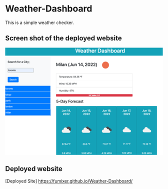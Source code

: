 # Weather-Dashboard
This is a simple weather checker.



## Screen shot of the deployed website
![Screenshot](./asset/Image/Screen%20Shot%20Weather%20dashboard.png)

## Deployed website
[Deployed Site] https://fumixer.github.io/Weather-Dashboard/